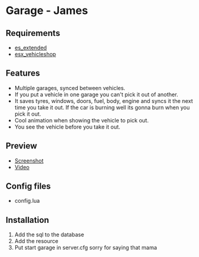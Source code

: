 # Garage - James

## Requirements
* [es_extended](https://github.com/ESX-Org/es_extended)
* [esx_vehicleshop](https://github.com/ESX-Org/esx_vehicleshop)

## Features
- Multiple garages, synced between vehicles.
- If you put a vehicle in one garage you can't pick it out of another.
- It saves tyres, windows, doors, fuel, body, engine and syncs it the next time you take it out. If the car is burning well its gonna burn when you pick it out.
- Cool animation when showing the vehicle to pick out.
- You see the vehicle before you take it out.

## Preview

* [Screenshot](https://gyazo.com/df35a78e2a192cc5b82b07b9681bbaab)
* [Video](https://streamable.com/ozdvu)

## Config files
* config.lua

## Installation

1. Add the sql to the database
2. Add the resource
3. Put start garage in server.cfg
sorry for saying that mama 

